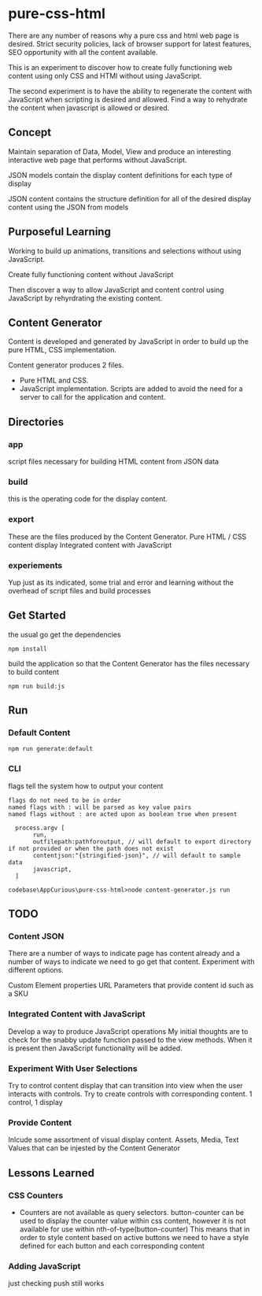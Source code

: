 # pure-css-html
There are any number of reasons why a pure css and html web page is desired.  Strict security policies, lack of browser support for latest features, SEO opportunity with all the content available.

This is an experiment to discover how to create fully functioning web content using only CSS and HTMl without using JavaScript.

The second experiment is to have the ability to regenerate the content with JavaScript when scripting is desired and allowed. Find a way to rehydrate the content when javascript is allowed or desired.

## Concept
Maintain separation of Data, Model, View and produce an interesting interactive web page that performs without JavaScript. 

JSON models contain the display content definitions for each type of display

JSON content contains the structure definition for all of the desired display content using the JSON from models

## Purposeful Learning 
Working to build up animations, transitions and selections without using JavaScript.

Create fully functioning content without JavaScript

Then discover a way to allow JavaScript and content control using JavaScript by rehyrdrating the existing content.


## Content Generator
Content is developed and generated by JavaScript in order to build up the pure HTML, CSS implementation.

Content generator produces 2 files.  
* Pure HTML and CSS.  
* JavaScript implementation.  Scripts are added to avoid the need for a server to call for the application and content.

## Directories
### app
script files necessary for building HTML content from JSON data
### build
this is the operating code for the display content.
### export
These are the files produced by the Content Generator.
Pure HTML / CSS content display
Integrated content with JavaScript 
### experiements
Yup just as its indicated, some trial and error and learning without the overhead of script files and build processes


## Get Started
the usual go get the dependencies
```
npm install
```

build the application so that the Content Generator has the files necessary to build content
```
npm run build:js
```


## Run
### Default Content
```
npm run generate:default
```
### CLI
flags tell the system how to output your content
```
flags do not need to be in order
named flags with : will be parsed as key value pairs
named flags without : are acted upon as boolean true when present

  process.argv [
       run,
       outfilepath:pathforoutput, // will default to export directory if not provided or when the path does not exist
       contentjson:"{stringified-json}", // will default to sample data
       javascript,
  ]
```

```
codebase\AppCurious\pure-css-html>node content-generator.js run
```



## TODO
### Content JSON
There are a number of ways to indicate page has content already and a number of ways to indicate we need to go get that content.  Experiment with different options.


Custom Element properties
URL Parameters that provide content id such as a SKU

### Integrated Content with JavaScript 
Develop a way to produce JavaScript operations
My initial thoughts are to check for the snabby update function passed to the view methods.  When it is present then JavaScript functionality will be added.
### Experiment With User Selections
Try to control content display that can transition into view when the user interacts with controls.  Try to create controls with corresponding content.  1 control, 1 display
### Provide Content
Inlcude some assortment of visual display content.  Assets, Media, Text Values that can be injested by the Content Generator




## Lessons Learned
### CSS Counters
* Counters are not available as query selectors.  button-counter can be used to display the counter value within css content, however it is not available for use within nth-of-type(button-counter)
This means that in order to style content based on active buttons we need to have a style defined for each button and each corresponding content

### Adding JavaScript
just checking push still works


